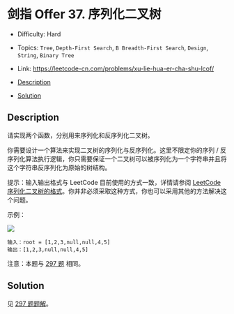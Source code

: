 <!-- omit in toc -->
# 剑指 Offer 37.  序列化二叉树

- Difficulty: Hard
- Topics: `Tree`, `Depth-First Search`, `B Breadth-First Search`, `Design`, `String`, `Binary Tree`
- Link: https://leetcode-cn.com/problems/xu-lie-hua-er-cha-shu-lcof/

- [Description](#description)
- [Solution](#solution)

## Description

请实现两个函数，分别用来序列化和反序列化二叉树。

你需要设计一个算法来实现二叉树的序列化与反序列化。这里不限定你的序列 / 反序列化算法执行逻辑，你只需要保证一个二叉树可以被序列化为一个字符串并且将这个字符串反序列化为原始的树结构。

提示：输入输出格式与 LeetCode 目前使用的方式一致，详情请参阅 [LeetCode 序列化二叉树的格式](https://support.leetcode-cn.com/hc/kb/article/1194353/)。你并非必须采取这种方式，你也可以采用其他的方法解决这个问题。

示例：

![](https://assets.leetcode.com/uploads/2020/09/15/serdeser.jpg)

```
输入：root = [1,2,3,null,null,4,5]
输出：[1,2,3,null,null,4,5]
```

注意：本题与 [297 题](./297.%20Serialize%20and%20Deserialize%20Binary%20Tree%20二叉树的序列化与反序列化.md) 相同。

## Solution

见 [297 题题解](./297.%20Serialize%20and%20Deserialize%20Binary%20Tree%20二叉树的序列化与反序列化.md#Solution)。
